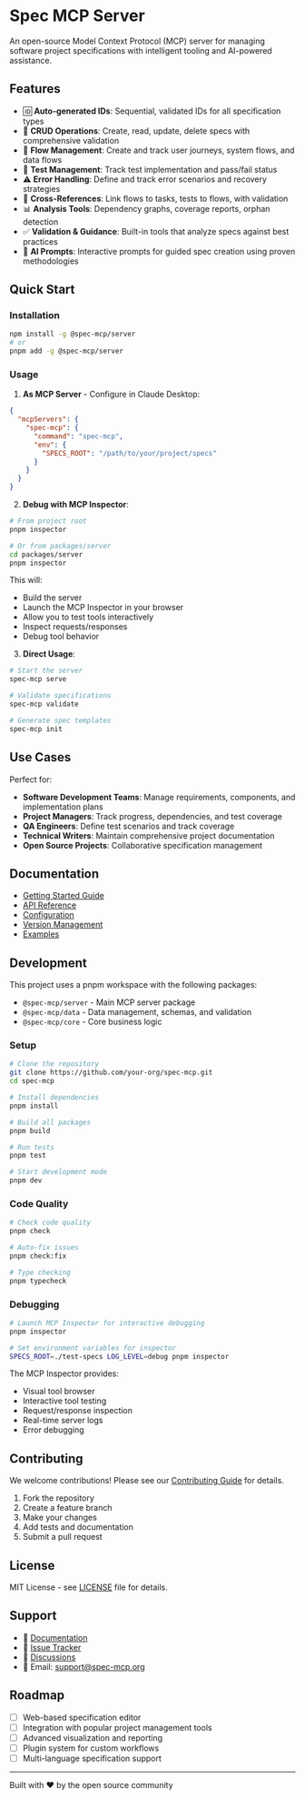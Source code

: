 # Spec MCP Server

An open-source Model Context Protocol (MCP) server for managing software project specifications with intelligent tooling and AI-powered assistance.

## Features

- 🆔 **Auto-generated IDs**: Sequential, validated IDs for all specification types
- 📝 **CRUD Operations**: Create, read, update, delete specs with comprehensive validation
- 🔄 **Flow Management**: Create and track user journeys, system flows, and data flows
- 🧪 **Test Management**: Track test implementation and pass/fail status
- ⚠️ **Error Handling**: Define and track error scenarios and recovery strategies
- 🔗 **Cross-References**: Link flows to tasks, tests to flows, with validation
- 📊 **Analysis Tools**: Dependency graphs, coverage reports, orphan detection
- ✅ **Validation & Guidance**: Built-in tools that analyze specs against best practices
- 🤖 **AI Prompts**: Interactive prompts for guided spec creation using proven methodologies

## Quick Start

### Installation

```bash
npm install -g @spec-mcp/server
# or
pnpm add -g @spec-mcp/server
```

### Usage

1. **As MCP Server** - Configure in Claude Desktop:

```json
{
  "mcpServers": {
    "spec-mcp": {
      "command": "spec-mcp",
      "env": {
        "SPECS_ROOT": "/path/to/your/project/specs"
      }
    }
  }
}
```

2. **Debug with MCP Inspector**:

```bash
# From project root
pnpm inspector

# Or from packages/server
cd packages/server
pnpm inspector
```

This will:
- Build the server
- Launch the MCP Inspector in your browser
- Allow you to test tools interactively
- Inspect requests/responses
- Debug tool behavior

3. **Direct Usage**:

```bash
# Start the server
spec-mcp serve

# Validate specifications
spec-mcp validate

# Generate spec templates
spec-mcp init
```

## Use Cases

Perfect for:
- **Software Development Teams**: Manage requirements, components, and implementation plans
- **Project Managers**: Track progress, dependencies, and test coverage
- **QA Engineers**: Define test scenarios and track coverage
- **Technical Writers**: Maintain comprehensive project documentation
- **Open Source Projects**: Collaborative specification management

## Documentation

- [Getting Started Guide](./docs/getting-started.md)
- [API Reference](./docs/api-reference.md)
- [Configuration](./docs/configuration.md)
- [Version Management](./docs/VERSION-MANAGEMENT.md)
- [Examples](./docs/examples.md)

## Development

This project uses a pnpm workspace with the following packages:

- `@spec-mcp/server` - Main MCP server package
- `@spec-mcp/data` - Data management, schemas, and validation
- `@spec-mcp/core` - Core business logic

### Setup

```bash
# Clone the repository
git clone https://github.com/your-org/spec-mcp.git
cd spec-mcp

# Install dependencies
pnpm install

# Build all packages
pnpm build

# Run tests
pnpm test

# Start development mode
pnpm dev
```

### Code Quality

```bash
# Check code quality
pnpm check

# Auto-fix issues
pnpm check:fix

# Type checking
pnpm typecheck
```

### Debugging

```bash
# Launch MCP Inspector for interactive debugging
pnpm inspector

# Set environment variables for inspector
SPECS_ROOT=./test-specs LOG_LEVEL=debug pnpm inspector
```

The MCP Inspector provides:
- Visual tool browser
- Interactive tool testing
- Request/response inspection
- Real-time server logs
- Error debugging

## Contributing

We welcome contributions! Please see our [Contributing Guide](./CONTRIBUTING.md) for details.

1. Fork the repository
2. Create a feature branch
3. Make your changes
4. Add tests and documentation
5. Submit a pull request

## License

MIT License - see [LICENSE](./LICENSE) file for details.

## Support

- 📖 [Documentation](./docs/)
- 🐛 [Issue Tracker](https://github.com/your-org/spec-mcp/issues)
- 💬 [Discussions](https://github.com/your-org/spec-mcp/discussions)
- 📧 Email: support@spec-mcp.org

## Roadmap

- [ ] Web-based specification editor
- [ ] Integration with popular project management tools
- [ ] Advanced visualization and reporting
- [ ] Plugin system for custom workflows
- [ ] Multi-language specification support

---

Built with ❤️ by the open source community